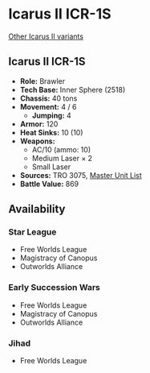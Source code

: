# Icarus II ICR-1S

[Other Icarus II variants](../icarus_ii.md)

## Icarus II ICR-1S
- **Role:** Brawler
- **Tech Base:** Inner Sphere (2518)
- **Chassis:** 40 tons
- **Movement:** 4 / 6
  - **Jumping:** 4
- **Armor:** 120
- **Heat Sinks:** 10 (10)
- **Weapons:**
  - AC/10 (ammo: 10)
  - Medium Laser × 2
  - Small Laser
- **Sources:** TRO 3075, [Master Unit List](http://masterunitlist.info/Unit/Details/1600/icarus-ii-icr-1s)
- **Battle Value:** 869

## Availability

### Star League
- Free Worlds League
- Magistracy of Canopus
- Outworlds Alliance

### Early Succession Wars
- Free Worlds League
- Magistracy of Canopus
- Outworlds Alliance

### Jihad
- Free Worlds League


